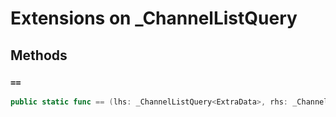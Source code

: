 # Extensions on \_ChannelListQuery

## Methods

### `==`

``` swift
public static func == (lhs: _ChannelListQuery<ExtraData>, rhs: _ChannelListQuery<ExtraData>) -> Bool 
```
